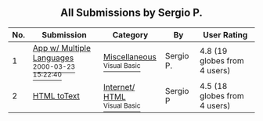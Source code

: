 ﻿<div align="center">

## All Submissions by Sergio P\.

</div>

No.  | Submission | Category | By   | User Rating
---- | ---------- | -------- | ---- | -----------
1 | [App w/ Multiple Languages<br /><sup>2000-03-23 15:22:40</sup>](https://github.com/Planet-Source-Code/sergio-p-app-w-multiple-languages__1-5443) | [Miscellaneous<br /><sup>Visual Basic</sup>](../ByCategory/miscellaneous__1-1.md) | Sergio P\. | 4.8 (19 globes from 4 users)
2 | [HTML toText<br />](https://github.com/Planet-Source-Code/sergio-p-html-totext__1-70862) | [Internet/ HTML<br /><sup>Visual Basic</sup>](../ByCategory/internet-html__1-34.md) | Sergio P | 4.5 (18 globes from 4 users)
